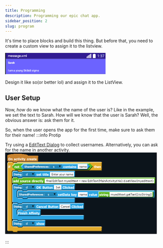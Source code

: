 ```yaml
---
title: Programming
description: Programming our epic chat app.
sidebar_position: 2
slug: program
---
```


It's time to place blocks and build this thing. But before that, you need to create a custom view to assign it to the listview.

![Custom](img/custom.png)

Design it like so(or better lol) and assign it to the ListView.

## User Setup
Now, *how* do we know what the name of the user is? Like in the example, we set the text to Sarah. How will we know that the user is Sarah?
Well, the obvious answer is: ask them for it. 

So, when the user opens the app for the first time, make sure to ask them for their name!
:::info Protip

Try using a [EditText Dialog](https://youtu.be/xDSrpG_NY_0?si=N83LnC2Ne-0etQ9x) to collect usernames. Alternatively, you can ask for the name in another activity.
![onCreate](img/dialog.png)

:::